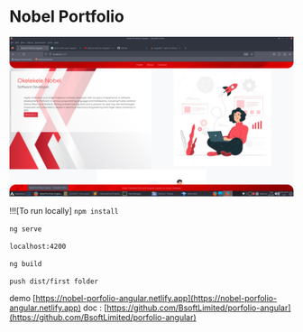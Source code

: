 # Nobel Portfolio

![Nobel Portfolio Angular](ng.png)

!!![To run locally]
`npm install`

`ng serve`

`localhost:4200`

`ng build`

`push dist/first folder`

demo [https://nobel-porfolio-angular.netlify.app](https://nobel-porfolio-angular.netlify.app)
doc : [https://github.com/BsoftLimited/porfolio-angular](https://github.com/BsoftLimited/porfolio-angular)


